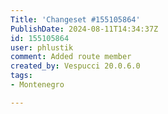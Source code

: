 ```yaml
---
Title: 'Changeset #155105864'
PublishDate: 2024-08-11T14:34:37Z
id: 155105864
user: phlustik
comment: Added route member
created_by: Vespucci 20.0.6.0
tags:
- Montenegro

---
```

